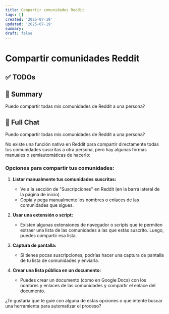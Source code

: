 ```yaml
---
title: Compartir comunidades Reddit
tags: []
created: '2025-07-19'
updated: '2025-07-19'
summary:
draft: false
---
```


# Compartir comunidades Reddit

## ✅ TODOs


## 📌 Summary
Puedo compartir todas mis comunidades de Reddit a una persona?

## 🧠 Full Chat


Puedo compartir todas mis comunidades de Reddit a una persona?



No existe una función nativa en Reddit para compartir directamente todas tus comunidades suscritas a otra persona, pero hay algunas formas manuales o semiautomáticas de hacerlo:

### Opciones para compartir tus comunidades:
1. **Listar manualmente tus comunidades suscritas:**
   - Ve a la sección de "Suscripciones" en Reddit (en la barra lateral de la página de inicio).
   - Copia y pega manualmente los nombres o enlaces de las comunidades que sigues.

2. **Usar una extensión o script:**
   - Existen algunas extensiones de navegador o scripts que te permiten extraer una lista de las comunidades a las que estás suscrito. Luego, puedes compartir esa lista.

3. **Captura de pantalla:**
   - Si tienes pocas suscripciones, podrías hacer una captura de pantalla de tu lista de comunidades y enviarla.

4. **Crear una lista pública en un documento:**
   - Puedes crear un documento (como en Google Docs) con los nombres y enlaces de las comunidades y compartir el enlace del documento.

¿Te gustaría que te guíe con alguna de estas opciones o que intente buscar una herramienta para automatizar el proceso?